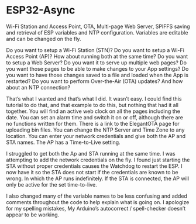 # ESP32-Async
Wi-Fi Station and Access Point, OTA, Multi-page Web Server, SPIFFS saving and retrieval of ESP variables and NTP configuration. Variables are editable and can be changed on the fly.

Do you want to setup a Wi-Fi Station (STN)?
Do you want to setup a Wi-Fi Access Point (AP)?
How about running both at the same time? 
Do you want to setup a Web Server?
Do you want it to serve up multiple web pages?
Do you want those pages to be able to make changes to your App settings?
Do you want to have those changes saved to a file and loaded when the App is restarted?
Do you want to perform Over-the-Air (OTA) updates?
And how about an NTP connection?

That’s what I wanted and that’s what I did. It wasn’t easy. I could find this tutorial to do that, and that example to do this, but nothing that had it all together. You will find an active web clock on all the pages including the date. You can set an alarm time and switch it on or off, although there are no functions written for them. There is a link to the ElegantOTA page for uploading bin files. You can change the NTP Server and Time Zone to any location. You can enter your network credentials and give both the AP and STA names. The AP has a Time-to-Live setting. 

I struggled to get both the Ap and STA running at the same time. I was attempting to add the network credentials on the fly. I found just starting the STA without proper credentials causes the Watchdog to restart the ESP. I now have it so the STA does not start if the credentials are known to be wrong. In which the AP runs indefinitely. If the STA is connected, the AP will only be active for the set time-to-live.

I also changed many of the variable names to be less confusing and added comments throughout the code to help explain what is going on. I apologize for my spelling mistakes, My Arduino’s autocorrect / spell-checker doesn’t appear to be working.

